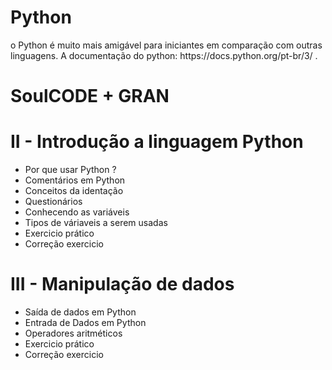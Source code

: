 <h1>Python</h1>

<p>o Python é muito mais amigável para iniciantes em comparação com outras linguagens. A documentação do python: https://docs.python.org/pt-br/3/ .</p>

# SoulCODE + GRAN

# II - Introdução a linguagem Python

- Por que usar Python ?
- Comentários em Python
- Conceitos da identação
- Questionários
- Conhecendo as variáveis
- Tipos de váriaveis a serem usadas
- Exercicio prático
- Correção exercicio

# III - Manipulação de dados

- Saída de dados em Python
- Entrada de Dados em Python
- Operadores aritméticos
- Exercicio prático
- Correção exercicio